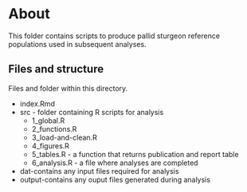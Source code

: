 
# About

This folder contains scripts to produce pallid sturgeon
reference populations used in subsequent analyses.

## Files and structure

Files and folder within this directory.

* index.Rmd
* src - folder containing R scripts for analysis
    * 1_global.R
    * 2_functions.R
    * 3_load-and-clean.R
    * 4_figures.R
    * 5_tables.R - a function that returns publication and report table
    * 6_analysis.R - a file where analyses are completed
* dat-contains any input files required for analysis
* output-contains any ouput files generated during analysis